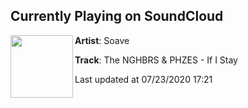 ## Currently Playing on SoundCloud

[<img align="left" width="100" src="https://i1.sndcdn.com/artworks-d1rMDdMXk4g1SggL-g54Yzg-t50x50.jpg">](https://soundcloud.com/soaverecords/the-nghbrs-phzes-if-i-stay?in=phzes/sets/the-nghbrs-phzes-if-i-stay)

**Artist**: Soave 

**Track**: The NGHBRS & PHZES - If I Stay

Last updated at 07/23/2020 17:21
